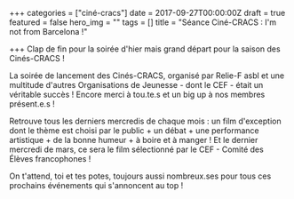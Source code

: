 +++
categories = ["ciné-cracs"]
date = 2017-09-27T00:00:00Z
draft = true
featured = false
hero_img = ""
tags = []
title = "Séance Ciné-CRACS : I'm not from Barcelona !"

+++
Clap de fin pour la soirée d'hier mais grand départ pour la saison des Cinés-CRACS !  
  
La soirée de lancement des Cinés-CRACS, organisé par Relie-F asbl et une multitude d'autres Organisations de Jeunesse - dont le CEF - était un véritable succès ! Encore merci à tou.te.s et un big up à nos membres présent.e.s !  
  
Retrouve tous les derniers mercredis de chaque mois : un film d'exception dont le thème est choisi par le public + un débat + une performance artistique + de la bonne humeur + à boire et à manger ! Et le dernier mercredi de mars, ce sera le film sélectionné par le CEF - Comité des Élèves francophones !  
  
On t'attend, toi et tes potes, toujours aussi nombreux.ses pour tous ces prochains événements qui s'annoncent au top !